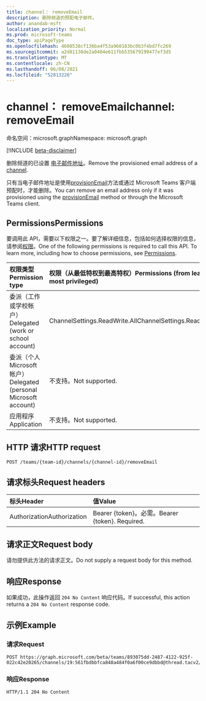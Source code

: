 ```yaml
---
title: channel： removeEmail
description: 删除频道的预配电子邮件。
author: anandab-msft
localization_priority: Normal
ms.prod: microsoft-teams
doc_type: apiPageType
ms.openlocfilehash: 4608538cf136ba4f53a960183bc0b3f4bd7fc269
ms.sourcegitcommit: a2d81138de2a0404e611fbb535679199477ef3d5
ms.translationtype: MT
ms.contentlocale: zh-CN
ms.lasthandoff: 06/08/2021
ms.locfileid: "52813226"
---
```

# <a name="channel-removeemail"></a><span data-ttu-id="c558c-103">channel： removeEmail</span><span class="sxs-lookup"><span data-stu-id="c558c-103">channel: removeEmail</span></span>

<span data-ttu-id="c558c-104">命名空间：microsoft.graph</span><span class="sxs-lookup"><span data-stu-id="c558c-104">Namespace: microsoft.graph</span></span>

[!INCLUDE [beta-disclaimer](../../includes/beta-disclaimer.md)]

<span data-ttu-id="c558c-105">删除频道的已设置 [电子邮件地址](../resources/channel.md)。</span><span class="sxs-lookup"><span data-stu-id="c558c-105">Remove the provisioned email address of a [channel](../resources/channel.md).</span></span>

<span data-ttu-id="c558c-106">只有当电子邮件地址是使用[provisionEmail](channel-provisionemail.md)方法或通过 Microsoft Teams 客户端预配时，才能删除。</span><span class="sxs-lookup"><span data-stu-id="c558c-106">You can remove an email address only if it was provisioned using the [provisionEmail](channel-provisionemail.md) method or through the Microsoft Teams client.</span></span>

## <a name="permissions"></a><span data-ttu-id="c558c-107">Permissions</span><span class="sxs-lookup"><span data-stu-id="c558c-107">Permissions</span></span>

<span data-ttu-id="c558c-p101">要调用此 API，需要以下权限之一。要了解详细信息，包括如何选择权限的信息，请参阅[权限](/graph/permissions-reference)。</span><span class="sxs-lookup"><span data-stu-id="c558c-p101">One of the following permissions is required to call this API. To learn more, including how to choose permissions, see [Permissions](/graph/permissions-reference).</span></span>

| <span data-ttu-id="c558c-110">权限类型</span><span class="sxs-lookup"><span data-stu-id="c558c-110">Permission type</span></span>                        | <span data-ttu-id="c558c-111">权限（从最低特权到最高特权）</span><span class="sxs-lookup"><span data-stu-id="c558c-111">Permissions (from least to most privileged)</span></span> |
| :------------------------------------- | :------------------------------------------ |
| <span data-ttu-id="c558c-112">委派（工作或学校帐户）</span><span class="sxs-lookup"><span data-stu-id="c558c-112">Delegated (work or school account)</span></span>     | <span data-ttu-id="c558c-113">ChannelSettings.ReadWrite.All</span><span class="sxs-lookup"><span data-stu-id="c558c-113">ChannelSettings.ReadWrite.All</span></span>               |
| <span data-ttu-id="c558c-114">委派（个人 Microsoft 帐户）</span><span class="sxs-lookup"><span data-stu-id="c558c-114">Delegated (personal Microsoft account)</span></span> | <span data-ttu-id="c558c-115">不支持。</span><span class="sxs-lookup"><span data-stu-id="c558c-115">Not supported.</span></span>                              |
| <span data-ttu-id="c558c-116">应用程序</span><span class="sxs-lookup"><span data-stu-id="c558c-116">Application</span></span>                            | <span data-ttu-id="c558c-117">不支持。</span><span class="sxs-lookup"><span data-stu-id="c558c-117">Not supported.</span></span>                              |

## <a name="http-request"></a><span data-ttu-id="c558c-118">HTTP 请求</span><span class="sxs-lookup"><span data-stu-id="c558c-118">HTTP request</span></span>
<!-- { "blockType": "ignored" } -->
```http
POST /teams/{team-id}/channels/{channel-id}/removeEmail
```
## <a name="request-headers"></a><span data-ttu-id="c558c-119">请求标头</span><span class="sxs-lookup"><span data-stu-id="c558c-119">Request headers</span></span>
| <span data-ttu-id="c558c-120">标头</span><span class="sxs-lookup"><span data-stu-id="c558c-120">Header</span></span>        | <span data-ttu-id="c558c-121">值</span><span class="sxs-lookup"><span data-stu-id="c558c-121">Value</span></span>                     |
| :------------ | :------------------------ |
| <span data-ttu-id="c558c-122">Authorization</span><span class="sxs-lookup"><span data-stu-id="c558c-122">Authorization</span></span> | <span data-ttu-id="c558c-p102">Bearer {token}。必需。</span><span class="sxs-lookup"><span data-stu-id="c558c-p102">Bearer {token}. Required.</span></span> |

## <a name="request-body"></a><span data-ttu-id="c558c-125">请求正文</span><span class="sxs-lookup"><span data-stu-id="c558c-125">Request body</span></span>

<span data-ttu-id="c558c-126">请勿提供此方法的请求正文。</span><span class="sxs-lookup"><span data-stu-id="c558c-126">Do not supply a request body for this method.</span></span>

## <a name="response"></a><span data-ttu-id="c558c-127">响应</span><span class="sxs-lookup"><span data-stu-id="c558c-127">Response</span></span>

<span data-ttu-id="c558c-128">如果成功，此操作返回 `204 No Content` 响应代码。</span><span class="sxs-lookup"><span data-stu-id="c558c-128">If successful, this action returns a `204 No Content` response code.</span></span>

## <a name="example"></a><span data-ttu-id="c558c-129">示例</span><span class="sxs-lookup"><span data-stu-id="c558c-129">Example</span></span>
### <a name="request"></a><span data-ttu-id="c558c-130">请求</span><span class="sxs-lookup"><span data-stu-id="c558c-130">Request</span></span>
<!-- {
  "blockType": "request",
  "sampleKeys": ["893075dd-2487-4122-925f-022c42e20265", "19:561fbdbbfca848a484f0a6f00ce9dbbd@thread.tacv2"],
  "name": "channel_removeemail"
}
-->
```http
POST https://graph.microsoft.com/beta/teams/893075dd-2487-4122-925f-022c42e20265/channels/19:561fbdbbfca848a484f0a6f00ce9dbbd@thread.tacv2/removeEmail
```

### <a name="response"></a><span data-ttu-id="c558c-131">响应</span><span class="sxs-lookup"><span data-stu-id="c558c-131">Response</span></span>
<!-- {
  "blockType": "response",
  "truncated": true
}
-->
``` http
HTTP/1.1 204 No Content
```
<!-- uuid: e848414b-4669-4484-ac36-1504c58a3fb8
2015-10-25 14:57:30 UTC -->
<!--
{
  "type": "#page.annotation",
  "description": "Remove channel email",
  "keywords": "",
  "section": "documentation",
  "tocPath": "",
  "suppressions": []
}
-->



